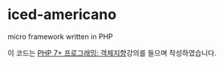 # iced-americano
micro framework written in PHP

이 코드는 [PHP 7+ 프로그래밍: 객체지향](https://www.inflearn.com/course/php7-oop#reviews)강의를 들으며 작성하였습니다.
